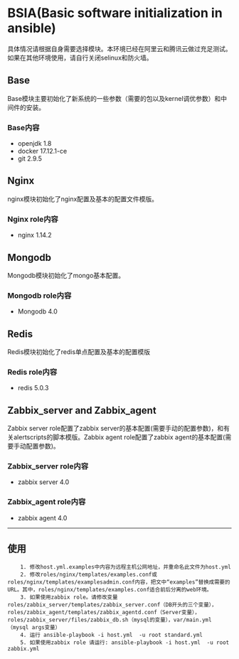 # BSIA(Basic software initialization in ansible)

具体情况请根据自身需要选择模块。本环境已经在阿里云和腾讯云做过充足测试。如果在其他环境使用，请自行关闭selinux和防火墙。

## Base
Base模块主要初始化了新系统的一些参数（需要的包以及kernel调优参数）和中间件的安装。

### Base内容
* openjdk 1.8
* docker 17.12.1-ce
* git 2.9.5

## Nginx
nginx模块初始化了nginx配置及基本的配置文件模版。

### Nginx role内容
* nginx 1.14.2

## Mongodb
Mongodb模块初始化了mongo基本配置。

### Mongodb role内容
* Mongodb 4.0

## Redis
Redis模块初始化了redis单点配置及基本的配置模版

### Redis role内容
* redis 5.0.3

## Zabbix_server and Zabbix_agent
Zabbix server role配置了zabbix server的基本配置(需要手动的配置参数)，和有关alertscripts的脚本模版。Zabbix agent role配置了zabbix agent的基本配置(需要手动配置参数)。

### Zabbix_server role内容
* zabbix server 4.0

### Zabbix_agent role内容
* zabbix agent 4.0

* * *

## 使用
```
    1. 修改host.yml.examples中内容为远程主机公网地址，并重命名此文件为host.yml
    2. 修改roles/nginx/templates/examples.conf或roles/nginx/templates/examplesadmin.conf内容，把文中“examples”替换成需要的URL。其中，roles/nginx/templates/examples.conf适合前后分离的web环境。
    3. 如果使用zabbix role。请修改变量 roles/zabbix_server/templates/zabbix_server.conf（DB开头的三个变量），roles/zabbix_agent/templates/zabbix_agentd.conf（Server变量），roles/zabbix_server/files/zabbix_db.sh（mysql的变量），var/main.yml（mysql args变量）
    4. 运行 ansible-playbook -i host.yml  -u root standard.yml
    5. 如果使用zabbix role 请运行: ansible-playbook -i host.yml  -u root zabbix.yml
```